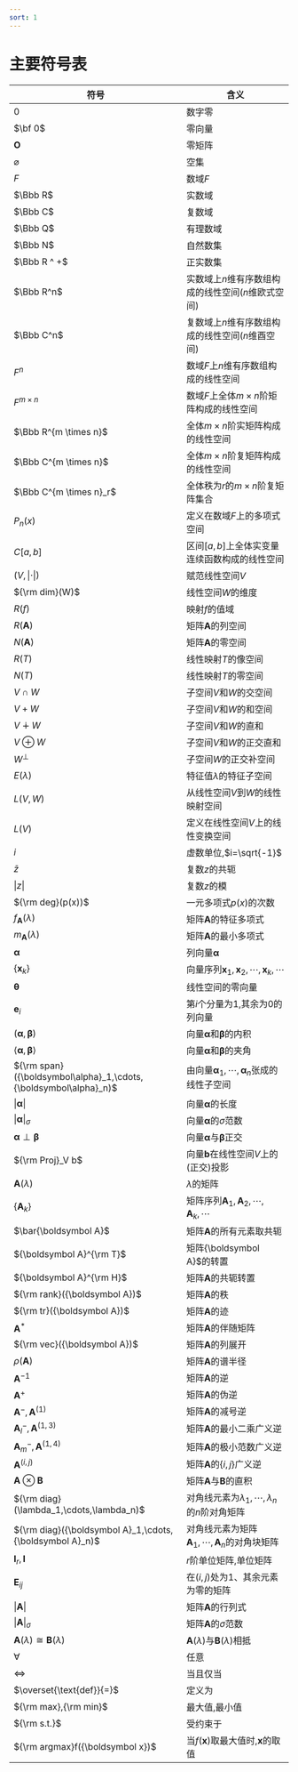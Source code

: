 ```yaml
---
sort: 1
---
```


# 主要符号表

| 符号                                                         | 含义                                                         |
| ------------------------------------------------------------ | ------------------------------------------------------------ |
| $0$                                                          | 数字零                                                       |
| $\bf 0$                                                      | 零向量                                                       |
| $\boldsymbol O$                                              | 零矩阵                                                       |
| $\varnothing$                                                | 空集                                                         |
| $F$                                                          | 数域$F$                                                      |
| $\Bbb R$                                                     | 实数域                                                       |
| $\Bbb C$                                                     | 复数域                                                       |
| $\Bbb Q$                                                     | 有理数域                                                     |
| $\Bbb N$                                                     | 自然数集                                                     |
| $\Bbb R ^ +$                                                 | 正实数集                                                     |
| $\Bbb R^n$                                                   | 实数域上$n$维有序数组构成的线性空间($n$维欧式空间)           |
| $\Bbb C^n$                                                   | 复数域上$n$维有序数组构成的线性空间($n$维酉空间)             |
| $F^n$                                                        | 数域$F$上$n$维有序数组构成的线性空间                         |
| $F^{m \times n}$                                             | 数域$F$上全体$m \times n$阶矩阵构成的线性空间                |
| $\Bbb R^{m \times n}$                                        | 全体$m \times n$阶实矩阵构成的线性空间                       |
| $\Bbb C^{m \times n}$                                        | 全体$m \times n$阶复矩阵构成的线性空间                       |
| $\Bbb C^{m \times n}_r$                                      | 全体秩为$r$的$m \times n$阶复矩阵集合                        |
| $P_n(x)$                                                     | 定义在数域$F$上的多项式空间                                  |
| $C[a,b]$                                                     | 区间$[a,b]$上全体实变量连续函数构成的线性空间                |
| $(V,\|\cdot\|)$                                              | 赋范线性空间$V$                                              |
| ${\rm dim}(W)$                                               | 线性空间$W$的维度                                            |
| $R(f)$                                                       | 映射$f$的值域                                                |
| $R({\boldsymbol A})$                                         | 矩阵${\boldsymbol A}$的列空间                                |
| $N({\boldsymbol A})$                                         | 矩阵${\boldsymbol A}$的零空间                                |
| $R(T)$                                                       | 线性映射$T$的像空间                                          |
| $N(T)$                                                       | 线性映射$T$的零空间                                          |
| $V \cap W$                                                   | 子空间$V$和$W$的交空间                                       |
| $V+W$                                                        | 子空间$V$和$W$的和空间                                       |
| $V \dotplus W$                                               | 子空间$V$和$W$的直和                                         |
| $V \oplus W$                                                 | 子空间$V$和$W$的正交直和                                     |
| $W^\perp$                                                    | 子空间$W$的正交补空间                                        |
| $E(\lambda)$                                                 | 特征值$\lambda$的特征子空间                                  |
| $L(V,W)$                                                     | 从线性空间$V$到$W$的线性映射空间                             |
| $L(V)$                                                       | 定义在线性空间$V$上的线性变换空间                            |
| $i$                                                          | 虚数单位,$i=\sqrt{-1}$                                       |
| $\bar{z}$                                                    | 复数$z$的共轭                                                |
| $\lvert z \rvert$                                            | 复数$z$的模                                                  |
| ${\rm deg}(p(x))$                                            | 一元多项式$p(x)$的次数                                       |
| $f_{\boldsymbol A}(\lambda)$                                 | 矩阵${\boldsymbol A}$的特征多项式                            |
| $m_{\boldsymbol A}(\lambda)$                                 | 矩阵${\boldsymbol A}$的最小多项式                            |
| $\boldsymbol\alpha$                                          | 列向量$\boldsymbol\alpha$                                    |
| $\{ {\boldsymbol x}_k\}$                                     | 向量序列${\boldsymbol x}_1,{\boldsymbol x}_2,\cdots,{\boldsymbol x}_k,\cdots$ |
| $\boldsymbol\theta$                                          | 线性空间的零向量                                             |
| ${\boldsymbol e}_i$                                          | 第$i$个分量为1,其余为0的列向量                               |
| $({\boldsymbol\alpha},{\boldsymbol\beta})$                   | 向量${\boldsymbol\alpha}$和${\boldsymbol\beta}$的内积        |
| $\langle {\boldsymbol\alpha},{\boldsymbol\beta} \rangle$     | 向量${\boldsymbol\alpha}$和${\boldsymbol\beta}$的夹角        |
| ${\rm span}({\boldsymbol\alpha}_1,\cdots,{\boldsymbol\alpha}_n)$ | 由向量${\boldsymbol \alpha}_1,\cdots,{\boldsymbol \alpha}_n$张成的线性子空间 |
| $\|{\boldsymbol\alpha}\|$                                    | 向量${\boldsymbol\alpha}$的长度                              |
| $\|{\boldsymbol\alpha}\|_{\sigma}$                           | 向量${\boldsymbol\alpha}$的$\sigma$范数                      |
| ${\boldsymbol\alpha} \perp {\boldsymbol\beta}$               | 向量${\boldsymbol\alpha}$与${\boldsymbol\beta}$正交          |
| ${\rm Proj}_V b$                                             | 向量${\boldsymbol b}$在线性空间$V$上的(正交)投影             |
| ${\boldsymbol A}(\lambda)$                                   | $\lambda$的矩阵                                              |
| $\{ {\boldsymbol A}_k\}$                                     | 矩阵序列${\boldsymbol A}_1,{\boldsymbol A}_2,\cdots,{\boldsymbol A}_k,\cdots$ |
| $\bar{\boldsymbol A}$                                        | 矩阵${\boldsymbol A}$的所有元素取共轭                        |
| ${\boldsymbol A}^{\rm T}$                                    | 矩阵{\boldsymbol A}$的转置                                   |
| ${\boldsymbol A}^{\rm H}$                                    | 矩阵${\boldsymbol A}$的共轭转置                              |
| ${\rm rank}({\boldsymbol A})$                                | 矩阵${\boldsymbol A}$的秩                                    |
| ${\rm tr}({\boldsymbol A})$                                  | 矩阵${\boldsymbol A}$的迹                                    |
| ${\boldsymbol A}^*$                                          | 矩阵${\boldsymbol A}$的伴随矩阵                              |
| ${\rm vec}({\boldsymbol A})$                                 | 矩阵${\boldsymbol A}$的列展开                                |
| $\rho({\boldsymbol A})$                                      | 矩阵${\boldsymbol A}$的谱半径                                |
| ${\boldsymbol A}^{-1}$                                       | 矩阵${\boldsymbol A}$的逆                                    |
| ${\boldsymbol A}^+$                                          | 矩阵${\boldsymbol A}$的伪逆                                  |
| ${\boldsymbol A}^-,{\boldsymbol A}^{(1)}$                    | 矩阵${\boldsymbol A}$的减号逆                                |
| ${\boldsymbol A}^-_l,{\boldsymbol A}^{(1,3)}$                | 矩阵${\boldsymbol A}$的最小二乘广义逆                        |
| ${\boldsymbol A}^-_m,{\boldsymbol A}^{(1,4)}$                | 矩阵${\boldsymbol A}$的极小范数广义逆                        |
| ${\boldsymbol A}^{(i,j)}$                                    | 矩阵${\boldsymbol A}$的$\{i,j\}$广义逆                       |
| ${\boldsymbol A} \otimes {\boldsymbol B}$                    | 矩阵${\boldsymbol A}$与${\boldsymbol B}$的直积               |
| ${\rm diag}(\lambda_1,\cdots,\lambda_n)$                     | 对角线元素为$\lambda_1,\cdots,\lambda_n$的$n$阶对角矩阵      |
| ${\rm diag}({\boldsymbol A}_1,\cdots,{\boldsymbol A}_n)$     | 对角线元素为矩阵${\boldsymbol A}_1,\cdots,{\boldsymbol A}_n$的对角块矩阵 |
| ${\boldsymbol I}_r,{\boldsymbol I}$                          | $r$阶单位矩阵,单位矩阵                                       |
| ${\boldsymbol E}_{ij}$                                       | 在$(i,j)$处为1、其余元素为零的矩阵                           |
| $\lvert{\boldsymbol A}\rvert$                                | 矩阵${\boldsymbol A}$的行列式                                |
| $\|{\boldsymbol A}\|_\sigma$                                 | 矩阵${\boldsymbol A}$的$\sigma$范数                          |
| ${\boldsymbol A}(\lambda)\cong{\boldsymbol B}(\lambda)$      | ${\boldsymbol A}(\lambda)$与${\boldsymbol B}(\lambda)$相抵   |
| $\forall$                                                    | 任意                                                         |
| $\Leftrightarrow$                                            | 当且仅当                                                     |
| $\overset{\text{def}}{=}$                                    | 定义为                                                       |
| ${\rm max},{\rm min}$                                        | 最大值,最小值                                                |
| ${\rm s.t.}$                                                 | 受约束于                                                     |
| ${\rm argmax}f({\boldsymbol x})$                             | 当$f({\boldsymbol x})$取最大值时,${\boldsymbol x}$的取值     |

